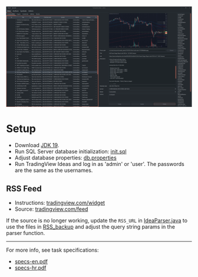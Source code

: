 ![App preview](/preview-images/1.png)

# Setup

- Download [JDK 19](https://www.oracle.com/java/technologies/javase/jdk19-archive-downloads.html).
- Run SQL Server database initialization: [init.sql](sql/init.sql)
- Adjust database properties: [db.properties](Dao/src/main/resources/config/db.properties)
- Run TradingView Ideas and log in as 'admin' or 'user'. The passwords are the same as the usernames.

## RSS Feed

- Instructions: [tradingview.com/widget](https://www.tradingview.com/widget)
- Source: [tradingview.com/feed](https://www.tradingview.com/feed)

If the source is no longer working, update the `RSS_URL` in [IdeaParser.java](TradingViewIdeas\src\main\java\hr\algebra\parser\rss\IdeaParser.java) to use the files in [RSS_backup](/RSS_backup/) and adjust the query string params in the parser function.

---
For more info, see task specifications:

- [specs-en.pdf](specs-en.pdf)
- [specs-hr.pdf](specs-hr.pdf)
